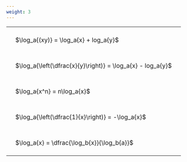 ```yaml
---
weight: 3
---
```


<style type="text/css">
#T_a8fc5 th.col_heading {
  text-align: left;
  font-size: 1em;
}
#T_a8fc5 td {
  text-align: left;
  font-size: 1em;
  padding: 1.5em;
}
</style>
<table id="T_a8fc5">
  <thead>
  </thead>
  <tbody>
    <tr>
      <td id="T_a8fc5_row0_col0" class="data row0 col0" >$\log_a{(xy)} = \log_a{x} + log_a{y}$</td>
    </tr>
    <tr>
      <td id="T_a8fc5_row1_col0" class="data row1 col0" >$\log_a{\left(\dfrac{x}{y}\right)} = \log_a{x} - log_a{y}$</td>
    </tr>
    <tr>
      <td id="T_a8fc5_row2_col0" class="data row2 col0" >$\log_a{x^n} = n\log_a{x}$</td>
    </tr>
    <tr>
      <td id="T_a8fc5_row3_col0" class="data row3 col0" >$\log_a{\left(\dfrac{1}{x}\right)} = -\log_a{x}$</td>
    </tr>
    <tr>
      <td id="T_a8fc5_row4_col0" class="data row4 col0" >$\log_a{x} = \dfrac{\log_b{x}}{\log_b{a}}$</td>
    </tr>
  </tbody>
</table>
